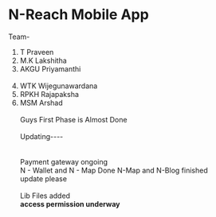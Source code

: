 # N-Reach Mobile App
Team- <br>
1. T Praveen
2. M.K Lakshitha
3. AKGU Priyamanthi<br><br>
4. WTK Wijegunawardana <br>
5. RPKH Rajapaksha <br>
6. MSM Arshad<br>
<br>Guys First Phase is Almost Done</br>
<br> Updating---- </br><br>
<br>Payment gateway ongoing</br>
   N - Wallet and N - Map Done
   N-Map and N-Blog finished
<br> update please <br>
<br>Lib Files added <br>
<b> access permission underway</br>
